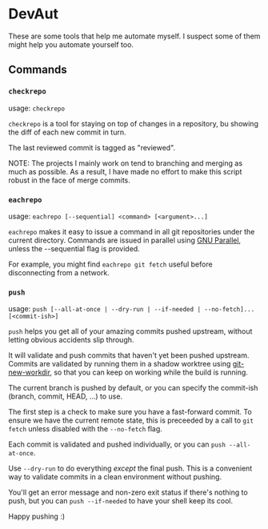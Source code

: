 DevAut
======

These are some tools that help me automate myself.
I suspect some of them might help you automate yourself too.


Commands
--------

<!-- BEGIN AUTOGEN COMMAND DESCRIPTIONS -->

### `checkrepo`

usage: `checkrepo`

`checkrepo` is a tool for staying on top of changes in a repository,
bu showing the diff of each new commit in turn.

The last reviewed commit is tagged as "reviewed".

NOTE: The projects I mainly work on tend to branching and merging as much as possible.
As a result, I have made no effort to make this script robust in the face of merge commits.


### `eachrepo`

usage: `eachrepo [--sequential] <command> [<argument>...]`

`eachrepo` makes it easy to issue a command in all git repositories under the current directory.
Commands are issued in parallel using [GNU Parallel](http://www.gnu.org/software/parallel/),
unless the --sequential flag is provided.

For example, you might find `eachrepo git fetch` useful before disconnecting from a network.


### `push`

usage: `push [--all-at-once | --dry-run | --if-needed | --no-fetch]... [<commit-ish>]`

`push` helps you get all of your amazing commits pushed upstream,
without letting obvious accidents slip through.

It will validate and push commits that haven't yet been pushed upstream.
Commits are validated by running them in a shadow worktree using
[git-new-workdir](https://github.com/git/git/blob/master/contrib/workdir/git-new-workdir),
so that you can keep on working while the build is running.

The current branch is pushed by default, or you can specify the commit-ish (branch, commit, HEAD, …) to use.

The first step is a check to make sure you have a fast-forward commit.
To ensure we have the current remote state,
this is preceeded by a call to `git fetch` unless disabled with the `--no-fetch` flag.

Each commit is validated and pushed individually, or you can `push --all-at-once`.

Use `--dry-run` to do everything *except* the final push.
This is a convenient way to validate commits in a clean environment without pushing.

You'll get an error message and non-zero exit status if there's nothing to push,
but you can `push --if-needed` to have your shell keep its cool.

Happy pushing :)

<!-- END AUTOGEN COMMAND DESCRIPTIONS -->
